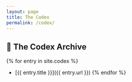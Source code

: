 ```yaml
---
layout: page
title: The Codex
permalink: /codex/
---
```


## 📖 The Codex Archive

{% for entry in site.codex %}
- [{{ entry.title }}]({{ entry.url }})
{% endfor %}
